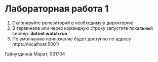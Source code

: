 # Лабораторная работа 1

1) Склонируйте репозиторий в необходимую директорию.
2) В терминале или через командную строку запустите локальный сервер:
   **dotnet watch run**
3) По умолчанию приложение будет доступно по адресу https://localhost:5001/
   
Гайнутдинов Марат, 931704   
